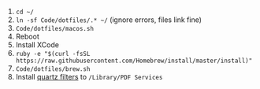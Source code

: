 1. `cd ~/`
1. `ln -sf Code/dotfiles/.* ~/` (ignore errors, files link fine)
1. `Code/dotfiles/macos.sh`
1. Reboot
1. Install XCode
1. `ruby -e "$(curl -fsSL https://raw.githubusercontent.com/Homebrew/install/master/install)"`
1. `Code/dotfiles/brew.sh`
1. Install [quartz filters](https://github.com/joshcarr/Apple-Quartz-Filters) to `/Library/PDF Services`
